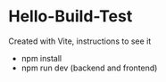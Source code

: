 # Hello-Build-Test

Created with Vite, instructions to see it

 - npm install
 - npm run dev (backend and frontend)
